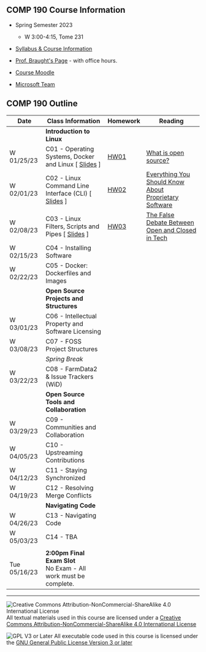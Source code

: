 ## COMP 190 Course Information
- Spring Semester 2023
  - W 3:00-4:15, Tome 231
- [Syllabus & Course Information](syllabus.md)
- [Prof. Braught's Page](http://users.dickinson.edu/~braught/) - with office hours.

- [Course Moodle](https://lms.dickinson.edu/course/view.php?id=49537)
- [Microsoft Team](https://teams.microsoft.com/l/team/19%3acAO_g5e-OUxsFORBOh7SCgymvKHvJlBwEqVojFzw1vE1%40thread.tacv2/conversations?groupId=bd18bcf6-1b9a-4c91-84f6-ff062c039a8a&tenantId=6232b055-76b9-4c13-9b88-b562ae7db6fb)

## COMP 190 Outline

Date            | Class Information                                                              | Homework             | Reading
----------------|--------------------------------------------------------------------------------|----------------------|--------------
                | **Introduction to Linux**                                                      |                      |
W 01/25/23      | C01 - Operating Systems, Docker and Linux [ [Slides][s01] ]                    | [HW01][hw01]         | [What is open source?](https://opensource.com/resources/what-open-source)
W 02/01/23      | C02 - Linux Command Line Interface (CLI)  [ [Slides][s02] ]                    | [HW02][hw02]         | [Everything You Should Know About Proprietary Software](https://www.brainspire.com/blog/what-you-should-know-about-proprietary-software-brainspire)
W 02/08/23      | C03 - Linux Filters, Scripts and Pipes    [ [Slides][s03] ]                    | [HW03][hw03]         | [The False Debate Between Open and Closed in Tech](https://www.theverge.com/2016/3/16/11242266/walt-mossberg-open-vs-closed-software-apple-os-x-google-android)
W 02/15/23      | C04 - Installing Software <!-- [ [ Slides][s04] ] -->                          | <!-- [HW04][hw04]--> | <!--[The Problem With Diversity in Computing](https://www.theatlantic.com/technology/archive/2019/06/tech-computers-are-bigger-problem-diversity/592456/) -->
W 02/22/23      | C05 - Docker: Dockerfiles and Images <!-- [ [Slides][s05] ] -->                | <!-- [HW05][hw05]--> | <!--[We Teach A.I. Systems Everything, Including Our Biases](https://lms.dickinson.edu/mod/resource/view.php?id=1152821) -->
                | **Open Source Projects and Structures**                                        |                      |
W 03/01/23      | C06 - Intellectual Property and Software Licensing <!-- [ [Slides][s06] ] -->  | <!-- [HW06][hw06]--> | <!--[Dealing With Bias in Artificial Intelligence](https://lms.dickinson.edu/mod/resource/view.php?id=1152822) -->
W 03/08/23      | C07 - FOSS Project Structures <!-- [ [Slides][s07] ] -->                       | <!-- [HW07][hw07]--> | <!--[Risks posed by AI are real](https://www.theguardian.com/technology/2022/aug/07/ai-eu-moves-to-beat-the-algorithms-that-ruin-lives) -->
                | *Spring Break*                                                                 |                      |
W 03/22/23      | C08 - FarmData2 & Issue Trackers (WiD) <!-- [ [Slides][s08] ] -->              | <!-- [HW08][hw08]--> | <!--[Mastodon issues 30-day ultimatum to Trump's social network](https://techcrunch.com/2021/10/29/mastodon-issues-30-day-ultimatum-to-trumps-social-network-over-misuse-of-its-code/) -->
                | **Open Source Tools and Collaboration**                                        |                      |
W 03/29/23      | C09 - Communities and Collaboration <!-- [ [Slides][s09] ] -->                 | <!-- [HW09][hw09]--> | <!--[Commercial Images Gnerating AI Raises Thorny Legal Issues](https://techcrunch.com/2022/07/22/commercial-image-generating-ai-raises-all-sorts-of-thorny-legal-issues/) -->
W 04/05/23      | C10 - Upstreaming Contributions <!-- [ [Slides][s10] ] -->                     | <!-- [HW10][hw10]--> | <!--[Five Keys to Understanding the Blockchain](https://medium.com/swlh/blockchain-for-dummies-d3daf2170068)<b>Watch: [What is Proof of Work?](https://www.youtube.com/watch?v=3EUAcxhuoU4) -->
W 04/12/23      | C11 - Staying Synchronized <!-- [ [Slides][s11] ] -->                          | <!-- [HW11][hw11]--> | <!--[Blockchain And Sustainability](https://lms.dickinson.edu/mod/resource/view.php?id=1152824) -->
W 04/19/23      | C12 - Resolving Merge Conflicts <!-- [ [Slides][s12] ] -->                     | <!-- [HW12][hw12]--> | <!--[Why the Constitution Can Protect Passwords But Not Fingerprint Scans](https://lms.dickinson.edu/mod/resource/view.php?id=1152825) -->
                | **Navigating Code**                                                            |                      |
W 04/26/23      | C13 - Navigating Code <!-- [ [Slides][s13] ] -->                               | <!-- [HW13][hw13]--> | <!--[How the Supreme Court Could Rewrite the Rules for DNA Searches](https://lms.dickinson.edu/mod/resource/view.php?id=1152826) -->
W 05/03/23      | C14 - TBA                                                                      | <!-- [HW14][hw14]--> | <!--[TBA]() -->
                |                                                                                |                      |
Tue 05/16/23    | **2:00pm Final Exam Slot**<br> No Exam - All work must be complete.            |                      |


[s01]: materials/01-S-OSandLinux.pptx
[hw01]: materials/01-A-OSandLinux.docx
[s02]: materials/02-S-LinuxCLI.pptx
[hw02]: materials/02-A-LinuxCLI.docx
[s03]: materials/03-S-FiltersScriptsPipes.pptx
[hw03]: materials/03-A-FiltersScriptsPipes.docx

<!--
[s04]: materials/04-S-InstallingSoftware.pptx
[hw04]: materials/04-A-InstallingSoftware.docx
[s05]: materials/05-S-Docker.pptx
[hw05]: materials/05-A-Docker.docx

[s06]: materials/06-S-LicensingFOSS.pptx
[hw06]: materials/06-A-LicensingFOSS.docx
[s07]: materials/07-S-ProjectStructures.pptx
[hw07]: materials/07-A-ProjectStructures.docx
[s08]: materials/08-S-IssueTracker.pptx
[hw08]: materials/08-A-IssueTracker.docx

[s09]: materials/09-S-CommunityAndCollaboration.pptx
[hw09]: materials/09-A-CommunityAndCollaboration.docx
[s10]: materials/10-S-WorkingLocallyAndUpstreaming.pptx
[hw10]: materials/10-A-WorkingLocallyAndUpstreaming.docx
[s11]: materials/11-S-StayingSynchronized.pptx
[hw11]: materials/11-A-StayingSynchronized.docx
[s12]: materials/12-S-MergeConflicts.pptx
[hw12]: materials/12-A-MergeConflicts.docx

[s13]: materials/13-S-NavigatingCode.pptx
[hw13]: materials/13-A-NavigatingCode.docx
-->

---

![Creative Commons Attribution-NonCommercial-ShareAlike 4.0 International License](https://i.creativecommons.org/l/by-nc-sa/4.0/88x31.png "Creative Commons Attribution-NonCommercial-ShareAlike 4.0 International License") All textual materials used in this course are licensed under a [Creative Commons Attribution-NonCommercial-ShareAlike 4.0 International License](http://creativecommons.org/licenses/by-nc-sa/4.0/)

![GPL V3 or Later](https://www.gnu.org/graphics/gplv3-or-later-sm.png "GPL V3 or later") All executable code used in this course is licensed under the [GNU General Public License Version 3 or later](https://www.gnu.org/licenses/gpl.txt)
